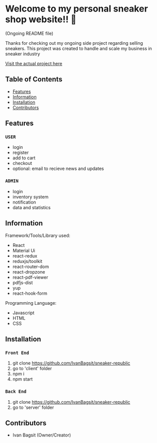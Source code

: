 # Welcome to my personal sneaker shop website!! 👋

(Ongoing README file)

Thanks for checking out my ongoing side project regarding selling sneakers.
This project was created to handle and scale my business in sneaker industry

[Visit the actual project here](https://sneakers-republic.vercel.app/)

## Table of Contents

-   [Features](#features)
-   [Information](#information)
-   [Installation](#installation)
-   [Contributors](#contributors)

## Features <a name="features">

### `USER`

-   login
-   register
-   add to cart
-   checkout
-   optional: email to recieve news and updates

### `ADMIN`

-   login
-   inventory system
-   notification
-   data and statistics

## Information <a name="information">

Framework/Tools/Library used:

-   React
-   Material Ui
-   react-redux
-   reduxjs/toolkit
-   react-router-dom
-   react-dropzone
-   react-pdf-viewer
-   pdfjs-dist
-   yup
-   react-hook-form

Programming Language:

-   Javascript
-   HTML
-   CSS

## Installation <a name="installation">

### `Front End`

1. git clone https://github.com/IvanBagsit/sneaker-republic
2. go to 'client' folder
3. npm i
4. npm start

### `Back End`

1. git clone https://github.com/IvanBagsit/sneaker-republic
2. go to 'server' folder

## Contributors <a name="contributors">

-   Ivan Bagsit (Owner/Creator)
